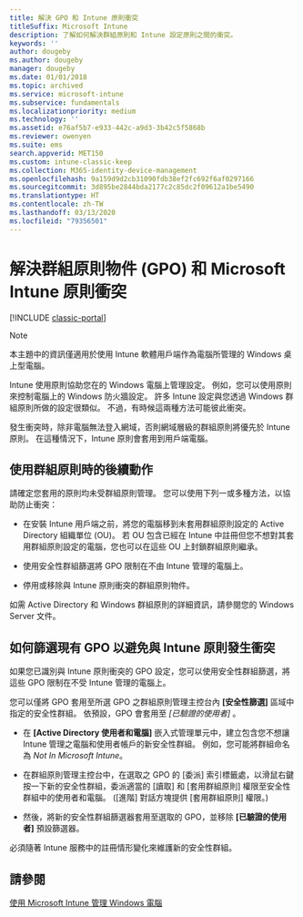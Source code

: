 ```yaml
---
title: 解決 GPO 和 Intune 原則衝突
titleSuffix: Microsoft Intune
description: 了解如何解決群組原則和 Intune 設定原則之間的衝突。
keywords: ''
author: dougeby
ms.author: dougeby
manager: dougeby
ms.date: 01/01/2018
ms.topic: archived
ms.service: microsoft-intune
ms.subservice: fundamentals
ms.localizationpriority: medium
ms.technology: ''
ms.assetid: e76af5b7-e933-442c-a9d3-3b42c5f5868b
ms.reviewer: owenyen
ms.suite: ems
search.appverid: MET150
ms.custom: intune-classic-keep
ms.collection: M365-identity-device-management
ms.openlocfilehash: 9a159d9d2cb31090fdb38ef2fc692f6af0297166
ms.sourcegitcommit: 3d895be2844bda2177c2c85dc2f09612a1be5490
ms.translationtype: HT
ms.contentlocale: zh-TW
ms.lasthandoff: 03/13/2020
ms.locfileid: "79356501"
---
```

# <a name="resolve-group-policy-objects-gpo-and-microsoft-intune-policy-conflicts"></a>解決群組原則物件 (GPO) 和 Microsoft Intune 原則衝突

[!INCLUDE [classic-portal](../includes/classic-portal.md)]

> [!NOTE]
> 本主題中的資訊僅適用於使用 Intune 軟體用戶端作為電腦所管理的 Windows 桌上型電腦。

Intune 使用原則協助您在的 Windows 電腦上管理設定。 例如，您可以使用原則來控制電腦上的 Windows 防火牆設定。 許多 Intune 設定與您透過 Windows 群組原則所做的設定很類似。 不過，有時候這兩種方法可能彼此衝突。

發生衝突時，除非電腦無法登入網域，否則網域層級的群組原則將優先於 Intune 原則。 在這種情況下，Intune 原則會套用到用戶端電腦。

## <a name="what-to-do-if-you-are-using-group-policy"></a>使用群組原則時的後續動作
請確定您套用的原則均未受群組原則管理。 您可以使用下列一或多種方法，以協助防止衝突：

- 在安裝 Intune 用戶端之前，將您的電腦移到未套用群組原則設定的 Active Directory 組織單位 (OU)。 若 OU 包含已經在 Intune 中註冊但您不想對其套用群組原則設定的電腦，您也可以在這些 OU 上封鎖群組原則繼承。

- 使用安全性群組篩選將 GPO 限制在不由 Intune 管理的電腦上。

- 停用或移除與 Intune 原則衝突的群組原則物件。

如需 Active Directory 和 Windows 群組原則的詳細資訊，請參閱您的 Windows Server 文件。

## <a name="how-to-filter-existing-gpos-to-avoid-conflicts-with-intune-policy"></a>如何篩選現有 GPO 以避免與 Intune 原則發生衝突
如果您已識別與 Intune 原則衝突的 GPO 設定，您可以使用安全性群組篩選，將這些 GPO 限制在不受 Intune 管理的電腦上。

<!--- ### Use WMI filters
WMI filters selectively apply GPOs to computers that satisfy the conditions of a query. To apply a WMI filter, deploy a WMI class instance to all PCs in the enterprise before you enroll any PCs in the Intune service.

#### To apply WMI filters to a GPO

1. Create a management object file by copying and pasting the following into a text file, and then saving it to a convenient location as **WIT.mof**. The file contains the WMI class instance that you deploy to PCs that you want to enroll in the Intune service.

    ```
    //Beginning of MOF file.
    #pragma classflags("forceupdate")
    #pragma namespace ("\\\\.\\Root")
    instance of __Namespace
    {
       Name = "WindowsIntune";
    };

    #pragma namespace ("\\\\.\\Root\\WindowsIntune")
    [
       Description("This class defines Microsoft Intune common properties")
    ]
    class WindowsIntune_ManagedNode
    {
       [ read, Description("This defines whether Microsoft Intune Policy is enabled"): DisableOverride ToSubClass ]
       boolean WindowsIntunePolicyEnabled;
       [ read, key, Description("This property defines the version." "Example: 1.0"): ToSubClass ]
       string Version;
    };

    instance of WindowsIntune_ManagedNode
    {
       Version = "1.0";
       WindowsIntunePolicyEnabled = 1;
    };
    ```

2. Use either a startup script or Group Policy to deploy the file. The following is the deployment command for the startup script. The WMI class instance must be deployed before you enroll client PCs in the Intune service.

    **C:/Windows/System32/Wbem/MOFCOMP &lt;path to MOF file&gt;\wit.mof**

3. Run either of the following commands to create the WMI filters, depending on whether the GPO you want to filter applies to PCs that are managed by using Intune or to PCs that are not managed by using Intune.

    - For GPOs that apply to PCs that are not managed by using Intune, use the following:

        ```
        Namespace:root\WindowsIntune
        Query:  SELECT WindowsIntunePolicyEnabled FROM WindowsIntune_ManagedNode WHERE WindowsIntunePolicyEnabled=0
        ```

    - For GPOs that apply to PCs that are managed by Intune, use the following:

        ```
        Namespace:root\WindowsIntune
        Query:  SELECT WindowsIntunePolicyEnabled FROM WindowsIntune_ManagedNode WHERE WindowsIntunePolicyEnabled=1
        ```

4. Edit the GPO in the Group Policy Management console to apply the WMI filter that you created in the previous step.

    - For GPOs that should apply only to PCs that you want to manage by using Intune, apply the filter **WindowsIntunePolicyEnabled=1**.

    - For GPOs that should apply only to PCs that you do not want to manage by using Intune, apply the filter **WindowsIntunePolicyEnabled=0**.

For more information about how to apply WMI filters in Group Policy, see the blog post [Security Filtering, WMI Filtering, and Item-level Targeting in Group Policy Preferences](https://go.microsoft.com/fwlink/?LinkId=177883). --->


您可以僅將 GPO 套用至所選 GPO 之群組原則管理主控台內 **[安全性篩選]** 區域中指定的安全性群組。 依預設，GPO 會套用至 *[已驗證的使用者]* 。

- 在 **[Active Directory 使用者和電腦]** 嵌入式管理單元中，建立包含您不想讓 Intune 管理之電腦和使用者帳戶的新安全性群組。 例如，您可能將群組命名為 *Not In Microsoft Intune*。

- 在群組原則管理主控台中，在選取之 GPO 的 [委派]  索引標籤處，以滑鼠右鍵按一下新的安全性群組，委派適當的 [讀取]  和 [套用群組原則]  權限至安全性群組中的使用者和電腦。 ([進階]  對話方塊提供 [套用群組原則]  權限。)

- 然後，將新的安全性群組篩選器套用至選取的 GPO，並移除 **[已驗證的使用者]** 預設篩選器。

必須隨著 Intune 服務中的註冊情形變化來維護新的安全性群組。

## <a name="see-also"></a>請參閱
[使用 Microsoft Intune 管理 Windows 電腦](manage-windows-pcs-with-microsoft-intune.md)
